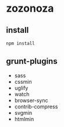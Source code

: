 # zozonoza

## install
    npm install

## grunt-plugins

- sass
- cssmin
- uglify
- watch
- browser-sync
- contrib-compress
- svgmin
- htmlmin
